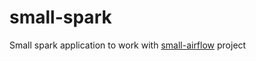 # small-spark
Small spark application to work with [small-airflow](https://github.com/rotemfogel/small-airflow) project
